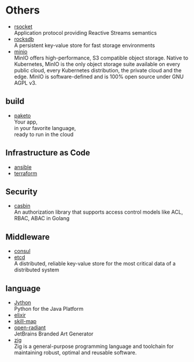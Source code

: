 # Others

- [rsocket](https://rsocket.io/)
  <br/>Application protocol providing Reactive Streams semantics
- [rocksdb](https://rocksdb.org/)
  <br/>A persistent key-value store for fast storage environments
- [minio](https://min.io/)
  <br/>MinIO offers high-performance, S3 compatible object storage. Native to
  Kubernetes, MinIO is the only object storage suite available on every public
  cloud, every Kubernetes distribution, the private cloud and the edge. MinIO
  is software-defined and is 100% open source under GNU AGPL v3.

## build

- [paketo](https://paketo.io/)
  <br/>Your app,<br/>
  in your favorite language,<br/>
  ready to run in the cloud<br/>

## Infrastructure as Code

- [ansible](https://www.ansible.com/)
- [terraform](https://www.terraform.io/)

## Security

- [casbin](https://casbin.org/)
  <br/>An authorization library that supports access control models like ACL, RBAC, ABAC in Golang

## Middleware

- [consul](https://www.consul.io/)
- [etcd](https://etcd.io/)
  <br/>A distributed, reliable key-value store for the most critical data of a distributed system

## language

- [Jython](https://www.jython.org/)
  <br/>Python for the Java Platform
- [elixir](https://elixir-lang.org/)
- [skill-map](https://github.com/TeamStuQ/skill-map)
- [open-radiant](https://github.com/JetBrains/open-radiant)
  <br/>JetBrains Branded Art Generator
- [zig](https://ziglang.org/)
  <br/>Zig is a general-purpose programming language and toolchain for maintaining robust, optimal and reusable
  software.

